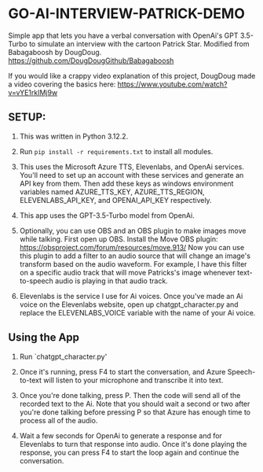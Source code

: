 # GO-AI-INTERVIEW-PATRICK-DEMO
Simple app that lets you have a verbal conversation with OpenAi's GPT 3.5-Turbo to simulate an interview with the cartoon Patrick Star.
Modified from Babagaboosh by DougDoug. https://github.com/DougDougGithub/Babagaboosh

If you would like a crappy video explanation of this project, DougDoug made a video covering the basics here: https://www.youtube.com/watch?v=vYE1rkIMj9w

## SETUP:
1) This was written in Python 3.12.2.

2) Run `pip install -r requirements.txt` to install all modules.

3) This uses the Microsoft Azure TTS, Elevenlabs, and OpenAi services. You'll need to set up an account with these services and generate an API key from them. Then add these keys as windows environment variables named AZURE_TTS_KEY, AZURE_TTS_REGION, ELEVENLABS_API_KEY, and OPENAI_API_KEY respectively.

4) This app uses the GPT-3.5-Turbo model from OpenAi.

5) Optionally, you can use OBS and an OBS plugin to make images move while talking. First open up OBS. Install the Move OBS plugin: https://obsproject.com/forum/resources/move.913/ Now you can use this plugin to add a filter to an audio source that will change an image's transform based on the audio waveform. For example, I have this filter on a specific audio track that will move Patricks's image whenever text-to-speech audio is playing in that audio track.

6) Elevenlabs is the service I use for Ai voices. Once you've made an Ai voice on the Elevenlabs website, open up chatgpt_character.py and replace the ELEVENLABS_VOICE variable with the name of your Ai voice.

## Using the App

1) Run `chatgpt_character.py'

2) Once it's running, press F4 to start the conversation, and Azure Speech-to-text will listen to your microphone and transcribe it into text.

3) Once you're done talking, press P. Then the code will send all of the recorded text to the Ai. Note that you should wait a second or two after you're done talking before pressing P so that Azure has enough time to process all of the audio.

4) Wait a few seconds for OpenAi to generate a response and for Elevenlabs to turn that response into audio. Once it's done playing the response, you can press F4 to start the loop again and continue the conversation.
